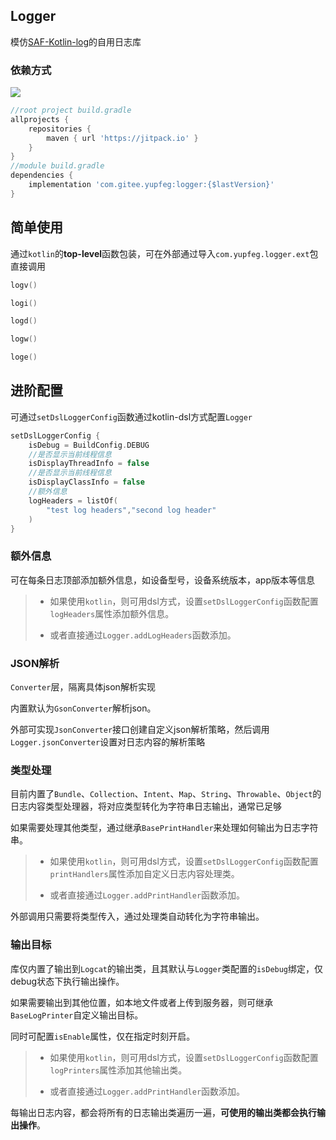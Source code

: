 ## Logger
模仿[SAF-Kotlin-log](https://github.com/fengzhizi715/SAF-Kotlin-log)的自用日志库



### 依赖方式

[![](https://jitpack.io/v/com.gitee.yupfeg/logger.svg)](https://jitpack.io/#com.gitee.yupfeg/logger)

```groovy
//root project build.gradle
allprojects {
    repositories {
        maven { url 'https://jitpack.io' }
    }
}
//module build.gradle
dependencies {
    implementation 'com.gitee.yupfeg:logger:{$lastVersion}'
}
```

## 简单使用

通过`kotlin`的**top-level**函数包装，可在外部通过导入`com.yupfeg.logger.ext`包直接调用

```kotlin
logv()

logi()

logd()

logw()

loge()
```



## 进阶配置

可通过`setDslLoggerConfig`函数通过kotlin-dsl方式配置`Logger`

``` kotlin
setDslLoggerConfig {
    isDebug = BuildConfig.DEBUG
    //是否显示当前线程信息
    isDisplayThreadInfo = false
    //是否显示当前线程信息
    isDisplayClassInfo = false
    //额外信息
    logHeaders = listOf(
        "test log headers","second log header"
    )
}
```

### 额外信息

可在每条日志顶部添加额外信息，如设备型号，设备系统版本，app版本等信息

> - 如果使用`kotlin`，则可用dsl方式，设置`setDslLoggerConfig`函数配置`logHeaders`属性添加额外信息。
>
> - 或者直接通过`Logger.addLogHeaders`函数添加。



### JSON解析

`Converter`层，隔离具体json解析实现

内置默认为`GsonConverter`解析json。

外部可实现`JsonConverter`接口创建自定义json解析策略，然后调用`Logger.jsonConverter`设置对日志内容的解析策略



### 类型处理

目前内置了`Bundle`、`Collection`、`Intent`、`Map`、`String`、`Throwable`、`Object`的日志内容类型处理器，将对应类型转化为字符串日志输出，通常已足够

如果需要处理其他类型，通过继承`BasePrintHandler`来处理如何输出为日志字符串。

> - 如果使用`kotlin`，则可用dsl方式，设置`setDslLoggerConfig`函数配置`printHandlers`属性添加自定义日志内容处理类。
>
> - 或者直接通过`Logger.addPrintHandler`函数添加。

外部调用只需要将类型传入，通过处理类自动转化为字符串输出。



### 输出目标

库仅内置了输出到`Logcat`的输出类，且其默认与`Logger`类配置的`isDebug`绑定，仅debug状态下执行输出操作。

如果需要输出到其他位置，如本地文件或者上传到服务器，则可继承`BaseLogPrinter`自定义输出目标。

同时可配置`isEnable`属性，仅在指定时刻开启。

> - 如果使用`kotlin`，则可用dsl方式，设置`setDslLoggerConfig`函数配置`logPrinters`属性添加其他输出类。
>
> - 或者直接通过`Logger.addPrintHandler`函数添加。

每输出日志内容，都会将所有的日志输出类遍历一遍，**可使用的输出类都会执行输出操作**。

